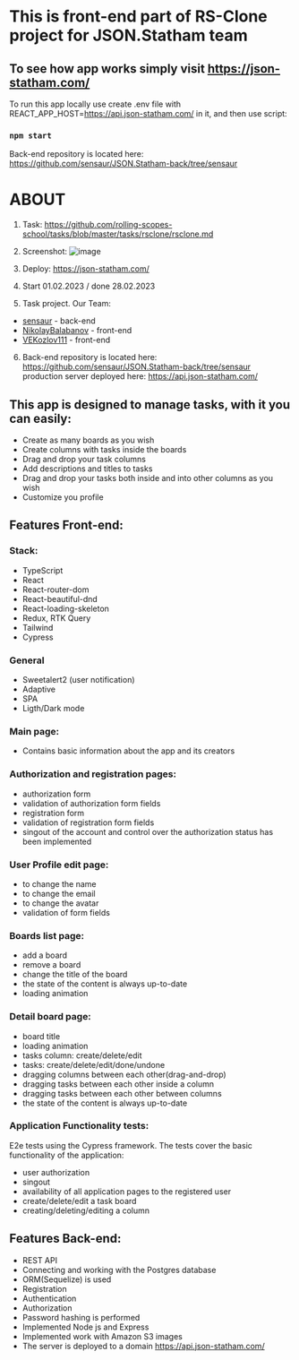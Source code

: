 # This is front-end part of RS-Clone project for JSON.Statham team
## To see how app works simply visit https://json-statham.com/
To run this app locally use create .env file with
REACT_APP_HOST=https://api.json-statham.com/
in it, and then use script:
### `npm start`

Back-end repository is located here:
https://github.com/sensaur/JSON.Statham-back/tree/sensaur

# ABOUT

1. Task: https://github.com/rolling-scopes-school/tasks/blob/master/tasks/rsclone/rsclone.md
2. Screenshot:
![image](https://user-images.githubusercontent.com/96470401/223028873-f4fa63a3-d5b9-41a6-a15b-09d80b059de5.png)


3. Deploy: https://json-statham.com/
4. Start 01.02.2023 / done 28.02.2023
5. Task project. Our Team: 
- [sensaur](https://github.com/sensaur) - back-end
- [NikolayBalabanov](https://github.com/sensaur) - front-end
- [VEKozlov111](https://github.com/VEKozlov111) - front-end
6. Back-end 
repository is located here: https://github.com/sensaur/JSON.Statham-back/tree/sensaur
production server deployed here: https://api.json-statham.com/

## This app is designed to manage tasks, with it you can easily:
- Create as many boards as you wish
- Create columns with tasks inside the boards
- Drag and drop your task columns
- Add descriptions and titles to tasks
- Drag and drop your tasks both inside and into other columns as you wish
- Customize you profile


## Features Front-end:

### Stack:
- TypeScript
- React
- React-router-dom
- React-beautiful-dnd
- React-loading-skeleton
- Redux, RTK Query
- Tailwind
- Cypress

### General
- Sweetalert2 (user notification)
- Adaptive
- SPA
- Ligth/Dark mode

### Main page:
- Contains basic information about the app and its creators

### Authorization and registration pages:
- authorization form
- validation of authorization form fields
- registration form
- validation of registration form fields
- singout of the account and control over the authorization status has been implemented

### User Profile edit page:
- to change the name
- to change the email
- to change the avatar
- validation of form fields

### Boards list page:
- add a board
- remove a board
- change the title of the board
- the state of the content is always up-to-date
- loading animation

### Detail board page:
- board title
- loading animation
- tasks column: create/delete/edit 
- tasks: create/delete/edit/done/undone
- dragging columns between each other(drag-and-drop)
- dragging tasks between each other inside a column
- dragging tasks between each other between columns
- the state of the content is always up-to-date

### Application Functionality tests:
E2e tests using the Cypress framework.
The tests cover the basic functionality of the application:
- user authorization
- singout
- availability of all application pages to the registered user
- create/delete/edit a task board
- creating/deleting/editing a column

## Features Back-end:
- REST API
- Connecting and working with the Postgres database
- ORM(Sequelize) is used
- Registration
- Authentication
- Authorization
- Password hashing is performed
- Implemented Node js and Express
- Implemented work with Amazon S3 images
- The server is deployed to a domain https://api.json-statham.com/
